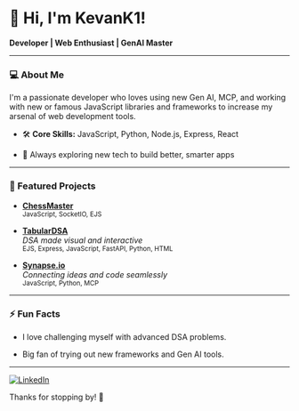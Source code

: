 # 👋 Hi, I'm KevanK1!

**Developer | Web Enthusiast | GenAI Master**

---

### 💻 About Me

I'm a passionate developer who loves using new Gen AI, MCP, and working with new or famous JavaScript libraries and frameworks to increase my arsenal of web development tools.

- 🛠️ **Core Skills:** JavaScript, Python, Node.js, Express, React  

- 🚀 Always exploring new tech to build better, smarter apps

---

### 🌟 Featured Projects

- [**ChessMaster**](https://github.com/KevanK1/ChessMaster)  
  <sub>JavaScript, SocketIO, EJS</sub>

- [**TabularDSA**](https://github.com/KevanK1/TabularDSA)  
  _DSA made visual and interactive_  
  <sub>EJS, Express, JavaScript, FastAPI, Python, HTML</sub>

- [**Synapse.io**](https://github.com/KevanK1/Synapse.io)  
  _Connecting ideas and code seamlessly_  
  <sub>JavaScript, Python, MCP</sub>

---

### ⚡ Fun Facts

- I love challenging myself with advanced DSA problems.

- Big fan of trying out new frameworks and Gen AI tools.

---


[![LinkedIn](https://img.shields.io/badge/LinkedIn-blue?logo=linkedin)](https://www.linkedin.com/in/kevan-tamboli)

Thanks for stopping by! 🚀
